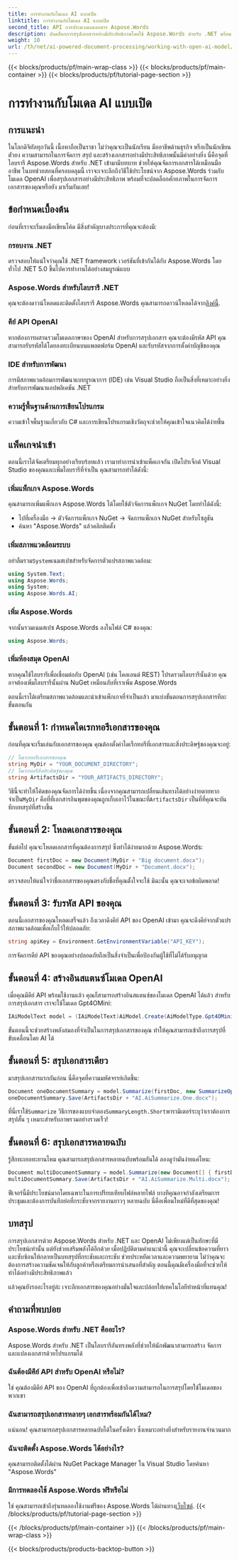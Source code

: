 ```yaml
---
title: การทำงานกับโมเดล AI แบบเปิด
linktitle: การทำงานกับโมเดล AI แบบเปิด
second_title: API การประมวลผลเอกสาร Aspose.Words
description: ปลดล็อกการสรุปเอกสารอย่างมีประสิทธิภาพโดยใช้ Aspose.Words สำหรับ .NET พร้อมด้วยโมเดลอันทรงพลังของ OpenAI ศึกษาคู่มือฉบับสมบูรณ์นี้เลยตอนนี้
weight: 10
url: /th/net/ai-powered-document-processing/working-with-open-ai-model/
---
```


{{< blocks/products/pf/main-wrap-class >}}
{{< blocks/products/pf/main-container >}}
{{< blocks/products/pf/tutorial-page-section >}}

# การทำงานกับโมเดล AI แบบเปิด

## การแนะนำ

ในโลกดิจิทัลทุกวันนี้ เนื้อหาถือเป็นราชา ไม่ว่าคุณจะเป็นนักเรียน มืออาชีพด้านธุรกิจ หรือเป็นนักเขียนตัวยง ความสามารถในการจัดการ สรุป และสร้างเอกสารอย่างมีประสิทธิภาพนั้นมีค่าอย่างยิ่ง นี่คือจุดที่ไลบรารี Aspose.Words สำหรับ .NET เข้ามามีบทบาท ช่วยให้คุณจัดการเอกสารได้เหมือนมืออาชีพ ในบทช่วยสอนที่ครอบคลุมนี้ เราจะเจาะลึกถึงวิธีใช้ประโยชน์จาก Aspose.Words ร่วมกับโมเดล OpenAI เพื่อสรุปเอกสารอย่างมีประสิทธิภาพ พร้อมที่จะปลดล็อกศักยภาพในการจัดการเอกสารของคุณหรือยัง มาเริ่มกันเลย!

## ข้อกำหนดเบื้องต้น

ก่อนที่เราจะเริ่มลงมือเขียนโค้ด มีสิ่งสำคัญบางประการที่คุณจะต้องมี:

### กรอบงาน .NET
ตรวจสอบให้แน่ใจว่าคุณใช้ .NET framework เวอร์ชันที่เข้ากันได้กับ Aspose.Words โดยทั่วไป .NET 5.0 ขึ้นไปควรทำงานได้อย่างสมบูรณ์แบบ

### Aspose.Words สำหรับไลบรารี .NET
 คุณจะต้องดาวน์โหลดและติดตั้งไลบรารี Aspose.Words คุณสามารถดาวน์โหลดได้จาก[ลิงค์นี้](https://releases.aspose.com/words/net/).

### คีย์ API OpenAI
หากต้องการผสานรวมโมเดลภาษาของ OpenAI สำหรับการสรุปเอกสาร คุณจะต้องมีรหัส API คุณสามารถรับรหัสได้โดยลงทะเบียนบนแพลตฟอร์ม OpenAI และรับรหัสจากการตั้งค่าบัญชีของคุณ

### IDE สำหรับการพัฒนา
การมีสภาพแวดล้อมการพัฒนาแบบบูรณาการ (IDE) เช่น Visual Studio ถือเป็นสิ่งที่เหมาะอย่างยิ่งสำหรับการพัฒนาแอปพลิเคชัน .NET

### ความรู้พื้นฐานด้านการเขียนโปรแกรม
ความเข้าใจพื้นฐานเกี่ยวกับ C# และการเขียนโปรแกรมเชิงวัตถุจะช่วยให้คุณเข้าใจแนวคิดได้ง่ายขึ้น

## แพ็คเกจนำเข้า

ตอนนี้เราได้จัดเตรียมทุกอย่างเรียบร้อยแล้ว เรามาทำการนำเข้าแพ็คเกจกัน เปิดโปรเจ็กต์ Visual Studio ของคุณและเพิ่มไลบรารีที่จำเป็น คุณสามารถทำได้ดังนี้:

### เพิ่มแพ็กเกจ Aspose.Words

คุณสามารถเพิ่มแพ็กเกจ Aspose.Words ได้โดยใช้ตัวจัดการแพ็กเกจ NuGet โดยทำได้ดังนี้:
- ไปที่เครื่องมือ -> ตัวจัดการแพ็กเกจ NuGet -> จัดการแพ็กเกจ NuGet สำหรับโซลูชัน
- ค้นหา "Aspose.Words" แล้วคลิกติดตั้ง

### เพิ่มสภาพแวดล้อมระบบ

 อย่าลืมรวม`System`เนมสเปซสำหรับจัดการตัวแปรสภาพแวดล้อม:
```csharp
using System.Text;
using Aspose.Words;
using System;
using Aspose.Words.AI;
```

### เพิ่ม Aspose.Words

จากนั้นรวมเนมสเปซ Aspose.Words ลงในไฟล์ C# ของคุณ:
```csharp
using Aspose.Words;
```

### เพิ่มห้องสมุด OpenAI

หากคุณใช้ไลบรารีเพื่อเชื่อมต่อกับ OpenAI (เช่น ไคลเอนต์ REST) โปรดรวมไลบรารีนั้นด้วย คุณอาจต้องเพิ่มไลบรารีนั้นผ่าน NuGet เหมือนกับที่เราเพิ่ม Aspose.Words

ตอนนี้เราได้เตรียมสภาพแวดล้อมและนำเข้าแพ็กเกจที่จำเป็นแล้ว มาแบ่งขั้นตอนการสรุปเอกสารทีละขั้นตอนกัน

## ขั้นตอนที่ 1: กำหนดไดเรกทอรีเอกสารของคุณ

ก่อนที่คุณจะเริ่มเล่นกับเอกสารของคุณ คุณต้องตั้งค่าไดเร็กทอรีที่เอกสารและสิ่งประดิษฐ์ของคุณจะอยู่:

```csharp
// ไดเรกทอรีเอกสารของคุณ
string MyDir = "YOUR_DOCUMENT_DIRECTORY";
// ไดเรกทอรีสิ่งประดิษฐ์ของคุณ
string ArtifactsDir = "YOUR_ARTIFACTS_DIRECTORY";
```
 วิธีนี้จะทำให้โค้ดของคุณจัดการได้ง่ายขึ้น เนื่องจากคุณสามารถเปลี่ยนเส้นทางได้อย่างง่ายดายหากจำเป็น`MyDir` คือที่ที่เอกสารอินพุตของคุณถูกเก็บเอาไว้ในขณะที่`ArtifactsDir` เป็นที่ที่คุณจะบันทึกบทสรุปที่สร้างขึ้น

## ขั้นตอนที่ 2: โหลดเอกสารของคุณ

ขั้นต่อไป คุณจะโหลดเอกสารที่คุณต้องการสรุป ซึ่งทำได้ง่ายมากด้วย Aspose.Words:

```csharp
Document firstDoc = new Document(MyDir + "Big document.docx");
Document secondDoc = new Document(MyDir + "Document.docx");
```
ตรวจสอบให้แน่ใจว่าชื่อเอกสารของคุณตรงกับชื่อที่คุณตั้งใจจะใช้ มิฉะนั้น คุณจะเจอข้อผิดพลาด!

## ขั้นตอนที่ 3: รับรหัส API ของคุณ

ตอนนี้เอกสารของคุณโหลดเสร็จแล้ว ถึงเวลาดึงคีย์ API ของ OpenAI เข้ามา คุณจะดึงคีย์จากตัวแปรสภาพแวดล้อมเพื่อเก็บไว้ให้ปลอดภัย:
```csharp
string apiKey = Environment.GetEnvironmentVariable("API_KEY");
```
การจัดการคีย์ API ของคุณอย่างปลอดภัยถือเป็นสิ่งจำเป็นเพื่อป้องกันผู้ใช้ที่ไม่ได้รับอนุญาต

## ขั้นตอนที่ 4: สร้างอินสแตนซ์โมเดล OpenAI

เมื่อคุณมีคีย์ API พร้อมใช้งานแล้ว คุณก็สามารถสร้างอินสแตนซ์ของโมเดล OpenAI ได้แล้ว สำหรับการสรุปเอกสาร เราจะใช้โมเดล Gpt4OMini:

```csharp
IAiModelText model = (IAiModelText)AiModel.Create(AiModelType.Gpt4OMini).WithApiKey(apiKey);
```
ขั้นตอนนี้จะช่วยสร้างพลังสมองที่จำเป็นในการสรุปเอกสารของคุณ ทำให้คุณสามารถเข้าถึงการสรุปที่ขับเคลื่อนโดย AI ได้

## ขั้นตอนที่ 5: สรุปเอกสารเดียว

มาสรุปเอกสารแรกกันก่อน นี่คือจุดที่ความมหัศจรรย์เกิดขึ้น:

```csharp
Document oneDocumentSummary = model.Summarize(firstDoc, new SummarizeOptions() { SummaryLength = SummaryLength.Short });
oneDocumentSummary.Save(ArtifactsDir + "AI.AiSummarize.One.docx");
```
 ที่นี่เราใช้`Summarize` วิธีการของแบบจำลอง`SummaryLength.Short`พารามิเตอร์ระบุว่าเราต้องการสรุปสั้น ๆ เหมาะสำหรับภาพรวมอย่างรวดเร็ว!

## ขั้นตอนที่ 6: สรุปเอกสารหลายฉบับ

รู้สึกทะเยอทะยานไหม คุณสามารถสรุปเอกสารหลายฉบับพร้อมกันได้ ลองดูว่ามันง่ายแค่ไหน:

```csharp
Document multiDocumentSummary = model.Summarize(new Document[] { firstDoc, secondDoc }, new SummarizeOptions() { SummaryLength = SummaryLength.Long });
multiDocumentSummary.Save(ArtifactsDir + "AI.AiSummarize.Multi.docx");
```
ฟีเจอร์นี้มีประโยชน์มากโดยเฉพาะในการเปรียบเทียบไฟล์หลายไฟล์ บางทีคุณอาจกำลังเตรียมการประชุมและต้องการบันทึกย่อที่กระชับจากรายงานยาวๆ หลายฉบับ นี่คือเพื่อนใหม่ที่ดีที่สุดของคุณ!

## บทสรุป

การสรุปเอกสารด้วย Aspose.Words สำหรับ .NET และ OpenAI ไม่เพียงแต่เป็นทักษะที่มีประโยชน์เท่านั้น แต่ยังช่วยเสริมพลังได้อีกด้วย เมื่อปฏิบัติตามคำแนะนำนี้ คุณจะเปลี่ยนข้อความที่ยาวและซับซ้อนให้กลายเป็นบทสรุปที่กระชับและกระชับ ช่วยประหยัดเวลาและความพยายาม ไม่ว่าคุณจะต้องการสร้างความชัดเจนให้กับลูกค้าหรือเตรียมการนำเสนอที่สำคัญ ตอนนี้คุณมีเครื่องมือที่จะช่วยให้ทำได้อย่างมีประสิทธิภาพแล้ว

แล้วคุณยังรออะไรอยู่ล่ะ เจาะลึกเอกสารของคุณอย่างมั่นใจและปล่อยให้เทคโนโลยีทำหน้าที่แทนคุณ!

## คำถามที่พบบ่อย

### Aspose.Words สำหรับ .NET คืออะไร?  
Aspose.Words สำหรับ .NET เป็นไลบรารีอันทรงพลังที่ช่วยให้นักพัฒนาสามารถสร้าง จัดการ และแปลงเอกสารด้วยโปรแกรมได้

### ฉันต้องมีคีย์ API สำหรับ OpenAI หรือไม่?  
ใช่ คุณต้องมีคีย์ API ของ OpenAI ที่ถูกต้องเพื่อเข้าถึงความสามารถในการสรุปโดยใช้โมเดลของพวกเขา

### ฉันสามารถสรุปเอกสารหลายๆ เอกสารพร้อมกันได้ไหม?  
แน่นอน! คุณสามารถสรุปเอกสารหลายฉบับได้ในครั้งเดียว ซึ่งเหมาะอย่างยิ่งสำหรับรายงานจำนวนมาก

### ฉันจะติดตั้ง Aspose.Words ได้อย่างไร?  
คุณสามารถติดตั้งได้ผ่าน NuGet Package Manager ใน Visual Studio โดยค้นหา "Aspose.Words"

### มีการทดลองใช้ Aspose.Words ฟรีหรือไม่  
 ใช่ คุณสามารถเข้าถึงรุ่นทดลองใช้งานฟรีของ Aspose.Words ได้ผ่านทาง[เว็บไซต์](https://releases.aspose.com/).
{{< /blocks/products/pf/tutorial-page-section >}}

{{< /blocks/products/pf/main-container >}}
{{< /blocks/products/pf/main-wrap-class >}}

{{< blocks/products/products-backtop-button >}}
